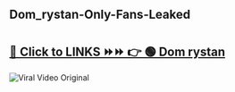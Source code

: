 
 ## Dom_rystan-Only-Fans-Leaked

# <h2><a href="https://clipsfans.com/Dom_rystan&ref=git">🔗 Click to LINKS ⏩⏩ 👉 🟢 Dom rystan </a></h2>

<a href="https://clipsfans.com/Dom_rystan&ref=git" rel="nofollow" data-target="animated-image.originalLink"><img src="https://i.ibb.co.com/xMMVF88/686577567.gif" alt="Viral Video Original" style="max-width: 100%; display: inline-block;" data-target="animated-image.originalImage"></a>
